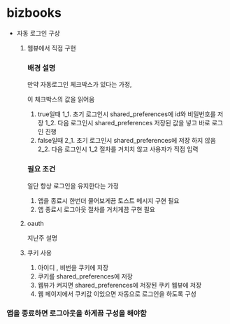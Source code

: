 # bizbooks

- 자동 로그인 구상
    1. 웹뷰에서 직접 구현

        ### 배경 설명

        만약 자동로그인 체크박스가 있다는 가정,

        이 체크박스의 값을 읽어옴

        1. true일때
        1_1. 초기 로그인시 shared_preferences에 id와 비밀번호를 저장
        1_2. 다음 로그인시 shared_preferences 저장된 값을 넣고 바로 로그인 진행
        2. false일때
        2_1. 초기 로그인시 shared_preferences에 저장 하지 않음
        2_2. 다음 로그인시 1_2 절차를 거치치 않고 사용자가 직접 입력

        ### 필요 조건

        일단 항상 로그인을 유지한다는 가정

        1. 앱을 종료시 한번더 물어보게끔 토스트 메시지 구현 필요
        2. 앱 종료시 로그아웃 절차를 거치게끔 구현 필요
    2. oauth

        지난주 설명

    3. 쿠키 사용
        1. 아이디 , 비번을 쿠키에 저장
        2. 쿠키를  shared_preferences에 저장
        3. 웹뷰가 켜지면 shared_preferences에 저장된 쿠키 웹뷰에 저장
        4. 웹 페이지에서 쿠키값 이있으면 자동으로 로그인을 하도록 구성


### 앱을 종료하면 로그아웃을 하게끔 구성을 해야함
